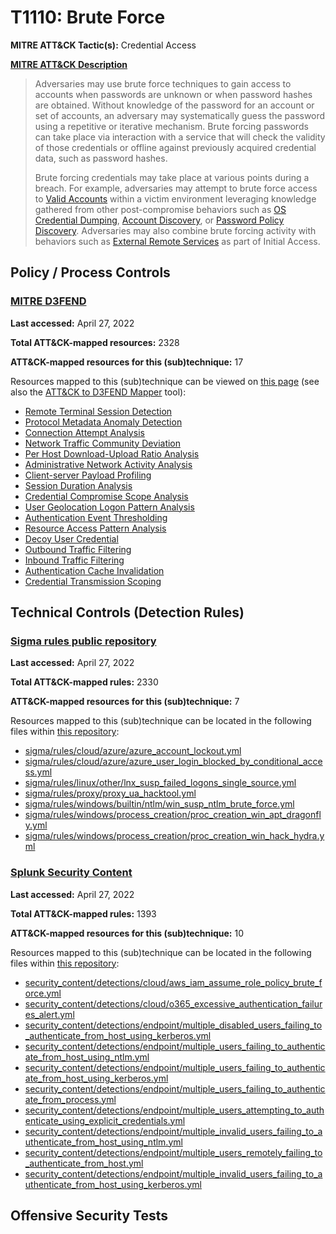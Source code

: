 # T1110: Brute Force
**MITRE ATT&CK Tactic(s):** Credential Access

**[MITRE ATT&CK Description](https://attack.mitre.org/techniques/T1110)**
<blockquote>Adversaries may use brute force techniques to gain access to accounts when passwords are unknown or when password hashes are obtained. Without knowledge of the password for an account or set of accounts, an adversary may systematically guess the password using a repetitive or iterative mechanism. Brute forcing passwords can take place via interaction with a service that will check the validity of those credentials or offline against previously acquired credential data, such as password hashes.

Brute forcing credentials may take place at various points during a breach. For example, adversaries may attempt to brute force access to [Valid Accounts](https://attack.mitre.org/techniques/T1078) within a victim environment leveraging knowledge gathered from other post-compromise behaviors such as [OS Credential Dumping](https://attack.mitre.org/techniques/T1003), [Account Discovery](https://attack.mitre.org/techniques/T1087), or [Password Policy Discovery](https://attack.mitre.org/techniques/T1201). Adversaries may also combine brute forcing activity with behaviors such as [External Remote Services](https://attack.mitre.org/techniques/T1133) as part of Initial Access.</blockquote>

## Policy / Process Controls
### [MITRE D3FEND](https://d3fend.mitre.org/)
**Last accessed:** April 27, 2022

**Total ATT&CK-mapped resources:** 2328

**ATT&CK-mapped resources for this (sub)technique:** 17

Resources mapped to this (sub)technique can be viewed on [this page](https://d3fend.mitre.org/) (see also the [ATT&CK to D3FEND Mapper](https://d3fend.mitre.org/tools/attack-mapper) tool):

* [Remote Terminal Session Detection](https://d3fend.mitre.org/techniques/d3f:RemoteTerminalSessionDetection)
* [Protocol Metadata Anomaly Detection](https://d3fend.mitre.org/techniques/d3f:ProtocolMetadataAnomalyDetection)
* [Connection Attempt Analysis](https://d3fend.mitre.org/techniques/d3f:ConnectionAttemptAnalysis)
* [Network Traffic Community Deviation](https://d3fend.mitre.org/techniques/d3f:NetworkTrafficCommunityDeviation)
* [Per Host Download-Upload Ratio Analysis](https://d3fend.mitre.org/techniques/d3f:PerHostDownload-UploadRatioAnalysis)
* [Administrative Network Activity Analysis](https://d3fend.mitre.org/techniques/d3f:AdministrativeNetworkActivityAnalysis)
* [Client-server Payload Profiling](https://d3fend.mitre.org/techniques/d3f:Client-serverPayloadProfiling)
* [Session Duration Analysis](https://d3fend.mitre.org/techniques/d3f:SessionDurationAnalysis)
* [Credential Compromise Scope Analysis](https://d3fend.mitre.org/techniques/d3f:CredentialCompromiseScopeAnalysis)
* [User Geolocation Logon Pattern Analysis](https://d3fend.mitre.org/techniques/d3f:UserGeolocationLogonPatternAnalysis)
* [Authentication Event Thresholding](https://d3fend.mitre.org/techniques/d3f:AuthenticationEventThresholding)
* [Resource Access Pattern Analysis](https://d3fend.mitre.org/techniques/d3f:ResourceAccessPatternAnalysis)
* [Decoy User Credential](https://d3fend.mitre.org/techniques/d3f:DecoyUserCredential)
* [Outbound Traffic Filtering](https://d3fend.mitre.org/techniques/d3f:OutboundTrafficFiltering)
* [Inbound Traffic Filtering](https://d3fend.mitre.org/techniques/d3f:InboundTrafficFiltering)
* [Authentication Cache Invalidation](https://d3fend.mitre.org/techniques/d3f:AuthenticationCacheInvalidation)
* [Credential Transmission Scoping](https://d3fend.mitre.org/techniques/d3f:CredentialTransmissionScoping)

## Technical Controls (Detection Rules)
### [Sigma rules public repository](https://github.com/SigmaHQ/sigma)
**Last accessed:** April 27, 2022

**Total ATT&CK-mapped rules:** 2330

**ATT&CK-mapped resources for this (sub)technique:** 7

Resources mapped to this (sub)technique can be located in the following files within [this repository](https://github.com/SigmaHQ/sigma/tree/master/rules):

* [sigma/rules/cloud/azure/azure_account_lockout.yml](https://github.com/SigmaHQ/sigma/blob/master/rules/cloud/azure/azure_account_lockout.yml)
* [sigma/rules/cloud/azure/azure_user_login_blocked_by_conditional_access.yml](https://github.com/SigmaHQ/sigma/blob/master/rules/cloud/azure/azure_user_login_blocked_by_conditional_access.yml)
* [sigma/rules/linux/other/lnx_susp_failed_logons_single_source.yml](https://github.com/SigmaHQ/sigma/blob/master/rules/linux/other/lnx_susp_failed_logons_single_source.yml)
* [sigma/rules/proxy/proxy_ua_hacktool.yml](https://github.com/SigmaHQ/sigma/blob/master/rules/proxy/proxy_ua_hacktool.yml)
* [sigma/rules/windows/builtin/ntlm/win_susp_ntlm_brute_force.yml](https://github.com/SigmaHQ/sigma/blob/master/rules/windows/builtin/ntlm/win_susp_ntlm_brute_force.yml)
* [sigma/rules/windows/process_creation/proc_creation_win_apt_dragonfly.yml](https://github.com/SigmaHQ/sigma/blob/master/rules/windows/process_creation/proc_creation_win_apt_dragonfly.yml)
* [sigma/rules/windows/process_creation/proc_creation_win_hack_hydra.yml](https://github.com/SigmaHQ/sigma/blob/master/rules/windows/process_creation/proc_creation_win_hack_hydra.yml)

### [Splunk Security Content](https://github.com/splunk/security_content)
**Last accessed:** April 27, 2022

**Total ATT&CK-mapped rules:** 1393

**ATT&CK-mapped resources for this (sub)technique:** 10

Resources mapped to this (sub)technique can be located in the following files within [this repository](https://github.com/splunk/security_content/tree/develop/detections):

* [security_content/detections/cloud/aws_iam_assume_role_policy_brute_force.yml](https://github.com/splunk/security_content/blob/develop/detections/cloud/aws_iam_assume_role_policy_brute_force.yml)
* [security_content/detections/cloud/o365_excessive_authentication_failures_alert.yml](https://github.com/splunk/security_content/blob/develop/detections/cloud/o365_excessive_authentication_failures_alert.yml)
* [security_content/detections/endpoint/multiple_disabled_users_failing_to_authenticate_from_host_using_kerberos.yml](https://github.com/splunk/security_content/blob/develop/detections/endpoint/multiple_disabled_users_failing_to_authenticate_from_host_using_kerberos.yml)
* [security_content/detections/endpoint/multiple_users_failing_to_authenticate_from_host_using_ntlm.yml](https://github.com/splunk/security_content/blob/develop/detections/endpoint/multiple_users_failing_to_authenticate_from_host_using_ntlm.yml)
* [security_content/detections/endpoint/multiple_users_failing_to_authenticate_from_host_using_kerberos.yml](https://github.com/splunk/security_content/blob/develop/detections/endpoint/multiple_users_failing_to_authenticate_from_host_using_kerberos.yml)
* [security_content/detections/endpoint/multiple_users_failing_to_authenticate_from_process.yml](https://github.com/splunk/security_content/blob/develop/detections/endpoint/multiple_users_failing_to_authenticate_from_process.yml)
* [security_content/detections/endpoint/multiple_users_attempting_to_authenticate_using_explicit_credentials.yml](https://github.com/splunk/security_content/blob/develop/detections/endpoint/multiple_users_attempting_to_authenticate_using_explicit_credentials.yml)
* [security_content/detections/endpoint/multiple_invalid_users_failing_to_authenticate_from_host_using_ntlm.yml](https://github.com/splunk/security_content/blob/develop/detections/endpoint/multiple_invalid_users_failing_to_authenticate_from_host_using_ntlm.yml)
* [security_content/detections/endpoint/multiple_users_remotely_failing_to_authenticate_from_host.yml](https://github.com/splunk/security_content/blob/develop/detections/endpoint/multiple_users_remotely_failing_to_authenticate_from_host.yml)
* [security_content/detections/endpoint/multiple_invalid_users_failing_to_authenticate_from_host_using_kerberos.yml](https://github.com/splunk/security_content/blob/develop/detections/endpoint/multiple_invalid_users_failing_to_authenticate_from_host_using_kerberos.yml)


## Offensive Security Tests
